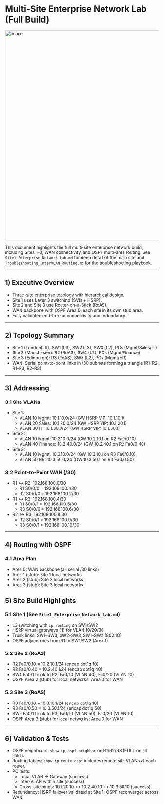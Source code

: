 # Multi-Site Enterprise Network Lab (Full Build)
<img width="1065" height="685" alt="image" src="https://github.com/user-attachments/assets/fd67cc9b-6686-4d34-9eb9-0f0aa63a6224" />



This document highlights the full multi-site enterprise network build, including Sites 1–3, WAN connectivity, and OSPF multi-area routing. See `Site1_Enterprise_Network_Lab.md` for deep detail of the main site and `Troubleshooting_InterVLAN_Routing.md` for the troubleshooting playbook.

---

## 1) Executive Overview
- Three-site enterprise topology with hierarchical design.  
- Site 1 uses Layer 3 switching (SVIs + HSRP).  
- Site 2 and Site 3 use Router-on-a-Stick (RoAS).  
- WAN backbone with OSPF Area 0; each site in its own stub area.  
- Fully validated end-to-end connectivity and redundancy.

---

## 2) Topology Summary
- Site 1 (London): R1, SW1 (L3), SW2 (L3), SW3 (L2), PCs (Mgmt/Sales/IT)
- Site 2 (Manchester): R2 (RoAS), SW4 (L2), PCs (Mgmt/Finance)
- Site 3 (Edinburgh): R3 (RoAS), SW5 (L2), PCs (Mgmt/HR)
- WAN: Serial point-to-point links in /30 subnets forming a triangle (R1–R2, R1–R3, R2–R3)

---

## 3) Addressing

### 3.1 Site VLANs
- Site 1:  
  - VLAN 10 Mgmt: 10.1.10.0/24 (GW HSRP VIP: 10.1.10.1)  
  - VLAN 20 Sales: 10.1.20.0/24 (GW HSRP VIP: 10.1.20.1)  
  - VLAN 30 IT: 10.1.30.0/24 (GW HSRP VIP: 10.1.30.1)
- Site 2:  
  - VLAN 10 Mgmt: 10.2.10.0/24 (GW 10.2.10.1 on R2 Fa0/0.10)  
  - VLAN 40 Finance: 10.2.40.0/24 (GW 10.2.40.1 on R2 Fa0/0.40)
- Site 3:  
  - VLAN 10 Mgmt: 10.3.10.0/24 (GW 10.3.10.1 on R3 Fa0/0.10)  
  - VLAN 50 HR: 10.3.50.0/24 (GW 10.3.50.1 on R3 Fa0/0.50)

### 3.2 Point-to-Point WAN (/30)
- R1 ↔ R2: 192.168.100.0/30  
  - R1 S0/0/0 = 192.168.100.1/30  
  - R2 S0/0/0 = 192.168.100.2/30
- R1 ↔ R3: 192.168.100.4/30  
  - R1 S0/0/1 = 192.168.100.5/30  
  - R3 S0/0/0 = 192.168.100.6/30
- R2 ↔ R3: 192.168.100.8/30  
  - R2 S0/0/1 = 192.168.100.9/30  
  - R3 S0/0/1 = 192.168.100.10/30

---

## 4) Routing with OSPF

### 4.1 Area Plan
- Area 0: WAN backbone (all serial /30 links)  
- Area 1 (stub): Site 1 local networks  
- Area 2 (stub): Site 2 local networks  
- Area 3 (stub): Site 3 local networks



## 5) Site Build Highlights

### 5.1 Site 1 (See `Site1_Enterprise_Network_Lab.md`)
- L3 switching with `ip routing` on SW1/SW2  
- HSRP virtual gateways (.1) for VLAN 10/20/30  
- Trunk links: SW1–SW3, SW2–SW3, SW1–SW2 (802.1Q)  
- OSPF adjacencies from R1 to SW1/SW2 (Area 1)

### 5.2 Site 2 (RoAS)
- R2 Fa0/0.10 = 10.2.10.1/24 (encap dot1q 10)  
- R2 Fa0/0.40 = 10.2.40.1/24 (encap dot1q 40)  
- SW4 Fa0/1 trunk to R2; Fa0/10 (VLAN 40), Fa0/20 (VLAN 10)  
- OSPF Area 2 (stub) for local networks; Area 0 for WAN

### 5.3 Site 3 (RoAS)
- R3 Fa0/0.10 = 10.3.10.1/24 (encap dot1q 10)  
- R3 Fa0/0.50 = 10.3.50.1/24 (encap dot1q 50)  
- SW5 Fa0/1 trunk to R3; Fa0/10 (VLAN 50), Fa0/20 (VLAN 10)  
- OSPF Area 3 (stub) for local networks; Area 0 for WAN

---

## 6) Validation & Tests
- OSPF neighbours: `show ip ospf neighbor` on R1/R2/R3 (FULL on all links).  
- Routing tables: `show ip route ospf` includes remote site VLANs at each router.  
- PC tests:  
  - Local VLAN → Gateway (success)  
  - Inter-VLAN within site (success)  
  - Cross-site pings: 10.1.20.10 ↔ 10.2.40.10 ↔ 10.3.50.10 (success)  
- Redundancy: HSRP failover validated at Site 1; OSPF reconverges across WAN.

